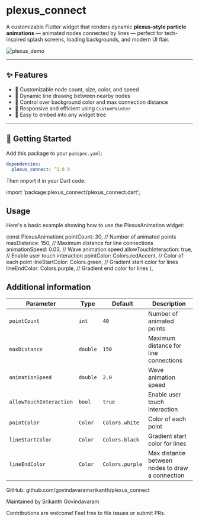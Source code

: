 # plexus_connect

A customizable Flutter widget that renders dynamic **plexus-style particle animations** — animated nodes connected by lines — perfect for tech-inspired splash screens, loading backgrounds, and modern UI flair.

![plexus_demo](https://github.com/govindavaramsrikanth/plexus_connect/blob/main/assets/plexus_demo.gif)

---

## ✨ Features

- 🎯 Customizable node count, size, color, and speed
- 🔗 Dynamic line drawing between nearby nodes
- 🎨 Control over background color and max connection distance
- 📱 Responsive and efficient using `CustomPainter`
- 🧩 Easy to embed into any widget tree

---

## 🚀 Getting Started

Add this package to your `pubspec.yaml`:

```yaml
dependencies:
  plexus_connect: ^1.0.0


```
Then import it in your Dart code:

import 'package:plexus_connect/plexus_connect.dart';

## Usage
Here's a basic example showing how to use the PlexusAnimation widget:

const PlexusAnimation(
pointCount: 30, // Number of animated points
maxDistance: 150, // Maximum distance for line connections
animationSpeed: 0.03, // Wave animation speed
allowTouchInteraction: true, // Enable user touch interaction
pointColor: Colors.redAccent, // Color of each point
lineStartColor: Colors.green, // Gradient start color for lines
lineEndColor: Colors.purple, // Gradient end color for lines
),

## Additional information

| Parameter               | Type     | Default         | Description                                     |
|-------------------------|----------|-----------------|-------------------------------------------------|
| `pointCount`            | `int`    | `40`            | Number of animated points                       |
| `maxDistance`           | `double` | `150`           | Maximum distance for line connections           |
| `animationSpeed`        | `double` | `2.0`           | Wave animation speed                            |
| `allowTouchInteraction` | `bool`   | `true`          | Enable user touch interaction                   |
| `pointColor`            | `Color`  | `Colors.white`  | Color of each point                             |
| `lineStartColor`        | `Color`  | `Colors.black`  | Gradient start color for lines                  |
| `lineEndColor`          | `Color`  | `Colors.purple` | Max distance between nodes to draw a connection |

GitHub: github.com/govindavaramsrikanth/plexus_connect

Maintained by Srikanth Govindavaram

Contributions are welcome! Feel free to file issues or submit PRs.

